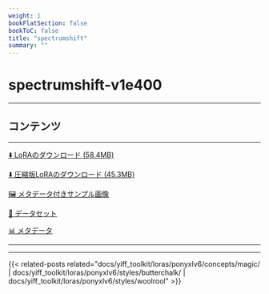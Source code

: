 ```yaml
---
weight: 1
bookFlatSection: false
bookToC: false
title: "spectrumshift"
summary: ""
---
```


<!--markdownlint-disable MD025 MD033 -->

# spectrumshift-v1e400

---

## コンテンツ

---

[⬇️ LoRAのダウンロード (58.4MB)](https://huggingface.co/k4d3/yiff_toolkit/resolve/main/ponyxl_loras/spectrumshift-v1e400.safetensors?download=true)

[⬇️ 圧縮版LoRAのダウンロード (45.3MB)](https://huggingface.co/k4d3/yiff_toolkit/resolve/main/ponyxl_loras_shrunk_2/spectrumshift-v1e400_frockpt1_th-3.55.safetensors?download=true)

[🖼️ メタデータ付きサンプル画像](https://huggingface.co/k4d3/yiff_toolkit/tree/main/static/{})

[📐 データセット](https://huggingface.co/datasets/k4d3/furry/tree/main/by_spectrumshift)

[📊 メタデータ](https://huggingface.co/k4d3/yiff_toolkit/raw/main/ponyxl_loras/spectrumshift-v1e400.json)

---

---

{{< related-posts related="docs/yiff_toolkit/loras/ponyxlv6/concepts/magic/ | docs/yiff_toolkit/loras/ponyxlv6/styles/butterchalk/ | docs/yiff_toolkit/loras/ponyxlv6/styles/woolrool" >}}
